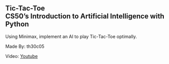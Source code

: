 **Tic-Tac-Toe**  
CS50’s Introduction to Artificial Intelligence with Python  
--------------------------------------------------------------  
Using Minimax, implement an AI to play Tic-Tac-Toe optimally. 
  
Made By: th30c05 
  
Video:  [Youtube](https://www.youtube.com/watch?v=D7WLjlCHcEQ)
